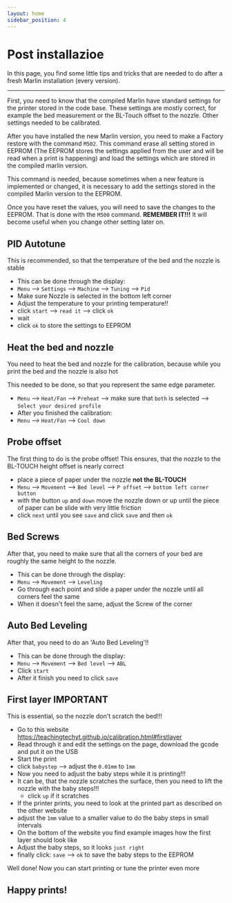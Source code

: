 ```yaml
---
layout: home
sidebar_position: 4
---
```


# Post installazioe

In this page, you find some little tips and tricks that are needed to do after a fresh Marlin installation (every version).

---

First, you need to know that the compiled Marlin have standard settings for the printer stored in the code base. These settings are mostly correct, for example the bed measurement or the BL-Touch offset to the nozzle. Other settings needed to be calibrated.

After you have installed the new Marlin version, you need to make a Factory restore with the command `M502`. This command erase all setting stored in EEPROM (The EEPROM stores the settings applied from the user and will be read when a print is happening) and load the settings which are stored in the compiled marlin version.

This command is needed, because sometimes when a new feature is implemented or changed, it is necessary to add the settings stored in the compiled Marlin version to the EEPROM.

Once you have reset the values, you will need to save the changes to the EEPROM. That is done with the `M500` command. **REMEMBER IT!!!** It will become useful when you change other setting later on.

## PID Autotune
This is recommended, so that the temperature of the bed and the nozzle is stable
- This can be done through the display:
- `Menu` --> `Settings` --> `Machine` --> `Tuning` --> `Pid`
- Make sure Nozzle is selected in the bottom left corner
- Adjust the temperature to your printing temperature!!
- click `start` --> `read it` --> click `ok`
- wait
- click `ok` to store the settings to EEPROM

## Heat the bed and nozzle
You need to heat the bed and nozzle for the calibration, because while you print the bed and the nozzle is also hot

This needed to be done, so that you represent the same edge parameter.
- `Menu` --> `Heat/Fan` --> `Preheat` --> make sure that `both` is selected --> `Select your desired profile`
- After you finished the calibration:
- `Menu` --> `Heat/Fan` --> `Cool down`

## Probe offset
The first thing to do is the probe offset! This ensures, that the nozzle to the BL-TOUCH height offset is nearly correct
- place a piece of paper under the nozzle **not the BL-TOUCH**
- `Menu` --> `Movement` --> `Bed level` --> `P offset` --> `bottom left corner button`
- with the button `up` and `down` move the nozzle down or up until the piece of paper can be slide with very little friction
- click `next` until you see `save` and click `save` and then `ok`

## Bed Screws
After that, you need to make sure that all the corners of your bed are roughly the same height to the nozzle.
- This can be done through the display:
- `Menu` --> `Movement` --> `Leveling`
- Go through each point and slide a paper under the nozzle until all corners feel the same
- When it doesn't feel the same, adjust the Screw of the corner

## Auto Bed Leveling
After that, you need to do an 'Auto Bed Leveling'!!
- This can be done through the display:
- `Menu` --> `Movement` --> `Bed level` --> `ABL`
- Click `start`
- After it finish you need to click `save`

## First layer IMPORTANT
This is essential, so the nozzle don't scratch the bed!!!
- Go to this website https://teachingtechyt.github.io/calibration.html#firstlayer
- Read through it and edit the settings on the page, download the gcode and put it on the USB
- Start the print
- click `babystep` --> adjust the `0.01mm` to `1mm`
- Now you need to adjust the baby steps while it is printing!!!
- It can be, that the nozzle scratches the surface, then you need to lift the nozzle with the baby steps!!!
  - click `up` if it scratches
- If the printer prints, you need to look at the printed part as described on the other website
- adjust the `1mm` value to a smaller value to do the baby steps in small intervals
- On the bottom of the website you find example images how the first layer should look like
- Adjust the baby steps, so it looks `just right`
- finally click: `save` --> `ok` to save the baby steps to the EEPROM


Well done! Now you can start printing or tune the printer even more

## Happy prints!